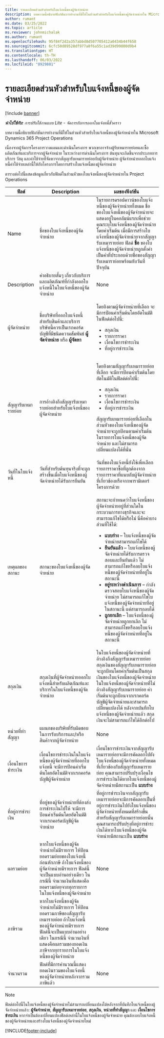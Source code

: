 ```yaml
---
title: รายละเอียดส่วนหัวสำหรับใบแจ้งหนี้ของผู้จัดจำหน่าย
description: บทความนี้อธิบายฟังก์ชันการทำงานที่มีให้ในส่วนหัวสำหรับใบแจ้งหนี้ของผู้จัดจำหน่ายใน Microsoft Dynamics 365 Project Operations
author: rumant
ms.date: 03/25/2022
ms.topic: article
ms.reviewer: johnmichalak
ms.author: rumant
ms.openlocfilehash: 95f84f2d2a357abbd8d507705412a0434b44f658
ms.sourcegitcommit: 6cfc50d89528df977a8f6a55c1ad39d99800d9b4
ms.translationtype: HT
ms.contentlocale: th-TH
ms.lasthandoff: 06/03/2022
ms.locfileid: "8929881"
---
```

# <a name="header-details-for-vendor-invoices"></a>รายละเอียดส่วนหัวสำหรับใบแจ้งหนี้ของผู้จัดจำหน่าย

[!include [banner](../../includes/dataverse-preview.md)]

_**นำไปใช้กับ:** การปรับใช้งานแบบ Lite - จัดการกับการออกใบแจ้งหนี้ชั่วคราว_

บทความนี้อธิบายฟังก์ชันการทำงานที่มีให้ในส่วนหัวสำหรับใบแจ้งหนี้ของผู้จัดจำหน่ายใน Microsoft Dynamics 365 Project Operations

เนื่องจากผู้จัดการโครงการวางแผนและดำเนินโครงการ พวกเขาอาจจ้างผู้รับเหมารายย่อยและซื้อผลิตภัณฑ์และบริการจากผู้จัดจำหน่าย ในระหว่างการดำเนินโครงการ ต้นทุนจะเกิดขึ้นจากประเภทการบริการ วัสดุ และค่าใช้จ่ายที่จัดหาจากสัญญารับเหมารายย่อยกับผู้จัดจำหน่าย ผู้จัดจำหน่ายออกใบแจ้งหนี้ค่าใช้จ่ายเหล่านี้ให้กับโครงการโดยการสร้างใบแจ้งหนี้ของผู้จัดจำหน่าย

ตารางต่อไปนี้แสดงข้อมูลเกี่ยวกับฟิลด์ในส่วนหัวของใบแจ้งหนี้ของผู้จัดจำหน่ายใน Project Operations

| ฟิลด์ | Description | ผลของฟังก์ชัน |
| --- | --- | --- |
| Name | ชื่อของใบแจ้งหนี้ของผู้จัดจำหน่าย | ในรายการดรอปดาวน์ของใบแจ้งหนี้ของผู้จัดจำหน่ายทั้งหมด ชื่อของใบแจ้งหนี้ของผู้จัดจำหน่ายจะแสดงอยู่ในคอลัมน์แรกเพื่อช่วยคุณระบุใบแจ้งหนี้ของผู้จัดจำหน่าย โดยค่าเริ่มต้น เมื่อมีการสร้างใบแจ้งหนี้ของผู้จัดจำหน่ายจากสัญญารับเหมารายย่อย ฟิลด์ **ชื่อ** ของใบแจ้งหนี้ของผู้จัดจำหน่ายถูกตั้งค่าเป็นค่าที่ประกอบด้วยชื่อของสัญญารับเหมาราย่อยพร้อมกับวันที่ปัจจุบัน |
| Description | คำอธิบายสั้นๆ เกี่ยวกับบริการและผลิตภัณฑ์ที่กำลังออกใบแจ้งหนี้ในใบแจ้งหนี้ของผู้จัดจำหน่าย | None |
| ผู้จัดจำหน่าย | ชื่อบริษัทที่ออกใบแจ้งหนี้สำหรับสินค้าและบริการ บริษัทนี้ควรเป็นเรกคอร์ดบัญชีที่มีชนิดความสัมพันธ์ **ผู้จัดจำหน่าย** หรือ **ผู้จัดหา** | <p>โดยอิงตามผู้จัดจำหน่ายที่เลือก จะมีการป้อนค่าเริ่มต้นโดยอัตโนมัติในฟิลด์ต่อไปนี้:</p><ul><li>สกุลเงิน</li><li>รายการราคา</li><li>เงื่อนไขการชำระเงิน</li><li>ที่อยู่การชำระเงิน</li></ul> |
| สัญญารับเหมารายย่อย | การอ้างอิงถึงสัญญารับเหมารายย่อยสำหรับใบแจ้งหนี้ของผู้จัดจำหน่าย | <p>โดยอิงตามสัญญารับเหมารายย่อยที่เลือก จะมีการป้อนค่าเริ่มต้นโดยอัตโนมัติในฟิลด์ต่อไปนี้:</p><ul><li>สกุลเงิน</li><li>รายการราคา</li><li>เงื่อนไขการชำระเงิน</li><li>ที่อยู่การชำระเงิน</li></ul><p>สัญญารับเหมารายย่อยที่เลือกในส่วนหัวของใบแจ้งหนี้ของผู้จัดจำหน่ายจะถูกป้อนตามค่าเริ่มต้นในรายการใบแจ้งหนี้ของผู้จัดจำหน่าย และไม่สามารถเปลี่ยนแปลงได้ที่นั่น</p> |
| วันที่ในใบแจ้งหนี้ | วันที่สำหรับต้นทุนจริงที่จะถูกสร้างขึ้นเมื่อใบแจ้งหนี้ของผู้จัดจำหน่ายได้รับการยืนยัน | วันที่ของใบแจ้งหนี้ยังใช้เพื่อเลือกรายการราคาซื้อที่ถูกต้องจากรายการราคาที่แนบกับผู้จัดจำหน่ายที่เกี่ยวข้องหรือจากพารามิเตอร์โครงการด้วย |
| เหตุผลของสถานะ | สถานะของใบแจ้งหนี้ของผู้จัดจำหน่าย | <p>สถานะจะกำหนดว่าใบแจ้งหนี้ของผู้จัดจำหน่ายอยู่ที่ส่วนใดในกระบวนการทางธุรกิจและจะสามารถแก้ไขได้หรือไม่ นี่คือค่าบางส่วนที่ใช้ได้:</p><ul><li>**แบบร่าง** – ใบแจ้งหนี้ของผู้จัดจำหน่ายสามารถแก้ไขได้</li><li>**ยืนยันแล้ว** – ใบแจ้งหนี้ของผู้จัดจำหน่ายได้รับการตรวจสอบและยืนยันแล้ว ไม่สามารถแก้ไขหรือลบใบแจ้งหนี้ของผู้จัดจำหน่ายที่อยู่ในสถานะนี้</li><li>**อยู่ระหว่างดำเนินการ** – กำลังตรวจสอบใบแจ้งหนี้ของผู้จัดจำหน่าย ไม่สามารถแก้ไขใบแจ้งหนี้ของผู้จัดจำหน่ายที่อยู่ในสถานะนี้ แต่สามารถลบได้</li><li>**ถูกยกเลิก** – ใบแจ้งหนี้ของผู้จัดจำหน่ายถูกยกเลิก ไม่สามารถแก้ไขหรือลบใบแจ้งหนี้ของผู้จัดจำหน่ายที่อยู่ในสถานะนี้</li></ul> |
| สกุลเงิน | สกุลเงินที่ผู้จัดจำหน่ายออกใบแจ้งหนี้สำหรับผลิตภัณฑ์และบริการในใบแจ้งหนี้ของผู้จัดจำหน่าย | ในใบแจ้งหนี้ของผู้จัดจำหน่ายที่อ้างอิงถึงสัญญารับเหมารายย่อย สกุลเงินของสัญญารับเหมารายย่อยจะถูกป้อนโดยค่าเริ่มต้นเป็นสกุลเงินของใบแจ้งหนี้ของผู้จัดจำหน่าย ในใบแจ้งหนี้ของผู้จัดจำหน่ายที่ไม่อ้างอิงสัญญารับเหมารายย่อย ค่าเริ่มต้นจะถูกป้อนจากเรกคอร์ดบัญชีผู้จัดจำหน่ายและสามารถเปลี่ยนแปลงได้ หลังจากบันทึกใบแจ้งหนี้ของผู้จัดจำหน่ายแล้ว สกุลเงินจะไม่สามารถแก้ไขได้อีกต่อไป |
| หน่วยที่ทำสัญญา | แผนกของบริษัทที่รับผิดชอบในการรับบริการและ/หรือสินค้าจากผู้จัดจำหน่าย | None |
| เงื่อนไขการชำระเงิน | เงื่อนไขการชำระเงินในใบแจ้งหนี้ของผู้จัดจำหน่ายที่ออกใบแจ้งหนี้ จะมีการป้อนค่าเริ่มต้นโดยอัตโนมัติจากเรกคอร์ดบัญชีผู้จัดจำหน่าย | เงื่อนไขการชำระเงินจากสัญญารับเหมารายย่อยจะมีการคัดลอกไปยังใบแจ้งหนี้ของผู้จัดจำหน่ายทั้งหมดที่เกี่ยวข้องกับสัญญารับเหมารายย่อย คุณสามารถปรับปรุงเงื่อนไขการชำระเงินได้หากใบแจ้งหนี้ของผู้จัดจำหน่ายมีสถานะเป็น **แบบร่าง** |
| ที่อยู่การชำระเงิน | ที่อยู่ของผู้จัดจำหน่ายที่ต้องส่งการชำระเงินไปให้ จะมีการป้อนค่าเริ่มต้นโดยอัตโนมัติจากเรกคอร์ดบัญชีผู้จัดจำหน่าย | ที่อยู่การชำระเงินจากสัญญารับเหมารายย่อยจะมีการคัดลอกเป็นที่อยู่การชำระเงินไปยังใบแจ้งหนี้ของผู้จัดจำหน่ายทั้งหมดที่สร้างขึ้นสำหรับสัญญารับเหมารายย่อยนั้น คุณสามารถปรับปรุงที่อยู่การชำระเงินได้หากใบแจ้งหนี้ของผู้จัดจำหน่ายมีสถานะเป็น **แบบร่าง** |
| ผลรวมย่อย | หากใบแจ้งหนี้ของผู้จัดจำหน่ายไม่มีรายการ ให้ป้อนยอดรวมย่อยของใบแจ้งหนี้ก่อนหักภาษี ถ้าใบแจ้งหนี้ของผู้จัดจำหน่ายมีรายการ ฟิลด์นี้จะเป็นแบบอ่านอย่างเดียว ในกรณีนี้ จำนวนเงินที่แสดงคือยอดรวมย่อยจากทุกรายการในใบแจ้งหนี้ของผู้จัดจำหน่าย | None |
| ภาษีรวม | หากใบแจ้งหนี้ของผู้จัดจำหน่ายไม่มีรายการ ให้ป้อนยอดรวมภาษีของสัญญารับเหมารายย่อย ถ้าใบแจ้งหนี้ของผู้จัดจำหน่ายมีรายการ ฟิลด์นี้จะเป็นแบบอ่านอย่างเดียว ในกรณีนี้ จำนวนเงินที่แสดงคือผลรวมของยอดเงินภาษีจากทุกรายการในใบแจ้งหนี้ของผู้จัดจำหน่าย | None |
| จำนวนรวม | ฟิลด์ที่มีการคำนวณนี้แสดงยอดเงินรวมของใบแจ้งหนี้ของผู้จัดจำหน่ายหลังจากรวมภาษีแล้ว | None |

> [!NOTE]
> ฟิลด์ต่อไปนี้ในใบแจ้งหนี้ของผู้จัดจำหน่ายไม่สามารถเปลี่ยนแปลงได้หลังจากที่บันทึกใบแจ้งหนี้ของผู้จัดจำหน่ายแล้ว: **ผู้จัดจำหน่าย**, **สัญญารับเหมารายย่อย**, **สกุลเงิน**, **หน่วยที่ทำสัญญา** และ **เงื่อนไขการชำระเงิน** หากจำเป็นต้องเปลี่ยนแปลงฟิลด์เหล่านี้ในใบแจ้งหนี้ของผู้จัดจำหน่าย คุณต้องลบใบแจ้งหนี้ของผู้จัดจำหน่ายและสร้างใบแจ้งหนี้ของผู้จัดจำหน่ายใหม่

[!INCLUDE[footer-include](../../includes/footer-banner.md)]
